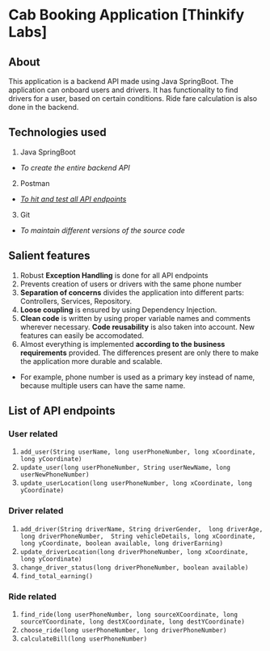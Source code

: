 # Cab Booking Application [Thinkify Labs]

## About
This application is a backend API made using Java SpringBoot. The application can onboard users and drivers. It has functionality to find drivers for a user, based on certain conditions. Ride fare calculation is also done in the backend.

## Technologies used
1. Java SpringBoot
  - *To create the entire backend API*
2. Postman
  - [*To hit and test all API endpoints*](https://www.getpostman.com/collections/23fda0530d242fa5a412)
3. Git 
  - *To maintain different versions of the source code*

## Salient features
1. Robust **Exception Handling** is done for all API endpoints
2. Prevents creation of users or drivers with the same phone number
3. **Separation of concerns** divides the application into different parts: Controllers, Services, Repository.
4. **Loose coupling** is ensured by using Dependency Injection.
5. **Clean code** is written by using proper variable names and comments wherever necessary. **Code reusability** is also taken into account. New features can easily be accomodated.
6. Almost everything is implemented **according to the business requirements** provided. The differences present are only there to make the application more durable and scalable. 
  - For example, phone number is used as a primary key instead of name, because multiple users can have the same name. 

## List of API endpoints
### User related
1. `add_user(String userName, long userPhoneNumber, long xCoordinate, long yCoordinate)`
2. `update_user(long userPhoneNumber, String userNewName, long userNewPhoneNumber)`
3. `update_userLocation(long userPhoneNumber, long xCoordinate, long yCoordinate)`
### Driver related
1. `add_driver(String driverName, String driverGender, 
        long driverAge, long driverPhoneNumber, 
        String vehicleDetails, long xCoordinate, 
        long yCoordinate, boolean available, long driverEarning)`
2. `update_driverLocation(long driverPhoneNumber, long xCoordinate, long yCoordinate)` 
3. `change_driver_status(long driverPhoneNumber, boolean available)`
4. `find_total_earning()`
### Ride related
1. `find_ride(long userPhoneNumber, long sourceXCoordinate, long sourceYCoordinate, long destXCoordinate, long destYCoordinate)`
2. `choose_ride(long userPhoneNumber, long driverPhoneNumber)`
3. `calculateBill(long userPhoneNumber)`
